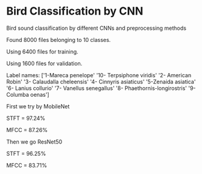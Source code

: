 # Bird Classification by CNN

Bird sound classification by different CNNs and preprocessing methods

Found 8000 files belonging to 10 classes.

Using 6400 files for training.

Using 1600 files for validation.

Label names: ['1-Mareca penelope' '10- Terpsiphone viridis' '2- American Robin'
 '3- Calaudalla cheleensis' '4- Cinnyris asiaticus' '5-Zenaida asiatica'
 '6- Lanius collurio' '7- Vanellus senegallus'
 '8- Phaethornis-longirostris' '9- Columba oenas']

First we try by MobileNet

STFT = 97.24%

MFCC = 87.26%

Then we go ResNet50

STFT = 96.25%

MFCC = 83.71%
